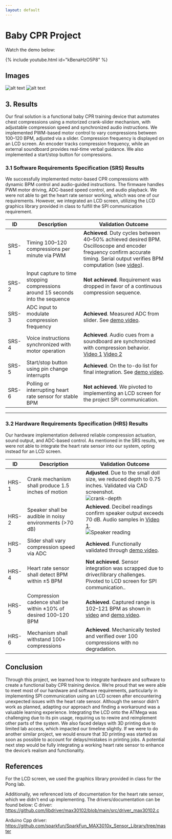 ```yaml
---
layout: default
---
```


# Baby CPR Project
Watch the demo below:

{% include youtube.html id="kBenaHzO5P8" %}

## Images
![alt text](IMG_8390.jpg)
![alt text](image.png)


## 3. Results

Our final solution is a functional baby CPR training device that automates chest compressions using a motorized crank-slider mechanism, with adjustable compression speed and synchronized audio instructions. We implemented PWM-based motor control to vary compressions between 100–120 BPM, adjusted via a slider. Compression frequency is displayed on an LCD screen. An encoder tracks compression frequency, while an external soundboard provides real-time verbal guidance. We also implemented a start/stop button for compressions.
### 3.1 Software Requirements Specification (SRS) Results

We successfully implemented motor-based CPR compressions with dynamic BPM control and audio-guided instructions. The firmware handles PWM motor driving, ADC-based speed control, and audio playback. We were not able to get the heart rate sensor working, which was one of our requirements. However, we integrated an LCD screen, utilizing the LCD graphics library provided in class to fulfill the SPI communication requirement.

| ID     | Description                                                                                                                                           | Validation Outcome                                                                                                                                                                                                 |
|--------|-------------------------------------------------------------------------------------------------------------------------------------------------------|--------------------------------------------------------------------------------------------------------------------------------------------------------------------------------------------------------------------|
| SRS-1  | Timing 100–120 compressions per minute via PWM                                                                                                       | **Achieved**. Duty cycles between 40–50% achieved desired BPM. Oscilloscope and encoder frequency confirm accurate timing. Serial output verifies BPM computation (see [video](https://drive.google.com/file/d/18KjJh7z2JQtU2WsWvnEp5noG2TvVmWYm/view)). |
| SRS-2  | Input capture to time stopping compressions around 15 seconds into the sequence                                                                      | **Not achieved**. Requirement was dropped in favor of a continuous compression sequence.                                                                                                                           |
| SRS-3  | ADC input to modulate compression frequency                                                                                                           | **Achieved**. Measured ADC from slider. See [demo video](https://youtube.com/shorts/kBenaHzO5P8).                                      |
| SRS-4  | Voice instructions synchronized with motor operation                                                                                                  | **Achieved**. Audio cues from a soundboard are synchronized with compression behavior. [Video 1](https://drive.google.com/file/d/1d2OzKgbDKBN98MRBmpH-0eDDmVQTMjfH/view) [Video 2](https://drive.google.com/file/d/1HsucxccEQHHMFxV_PzVdPIGKXBBRkYkZ/view) |
| SRS-5  | Start/stop button using pin change interrupts                                                                                                         | **Achieved**. On the to-do list for final integration. See [demo video](https://youtube.com/shorts/kBenaHzO5P8).                                                                                                                                                     |
| SRS-6  | Polling or interrupting heart rate sensor for stable BPM                                                                                              | **Not achieved**. We pivoted to implementing an LCD screen for the project SPI communication.                                                                                                                        |

---

### 3.2 Hardware Requirements Specification (HRS) Results

Our hardware implementation delivered reliable compression actuation, sound output, and ADC-based control. As mentioned in the SRS results, we were not able to integrate the heart rate sensor into our system, opting instead for an LCD screen.

| ID     | Description                                                                                                                                      | Validation Outcome                                                                                                                                                                                                                      |
|--------|--------------------------------------------------------------------------------------------------------------------------------------------------|-----------------------------------------------------------------------------------------------------------------------------------------------------------------------------------------------------------------------------------------|
| HRS-1  | Crank mechanism shall produce 1.5 inches of motion                                                                                               | **Adjusted**. Due to the small doll size, we reduced depth to 0.75 inches. Validated via CAD screenshot. <br> ![crank-depth](https://github.com/user-attachments/assets/fd779a98-1159-4f63-96bc-62103fc9ed09)                          |
| HRS-2  | Speaker shall be audible in noisy environments (>70 dB)                                                                                         | **Achieved**. Decibel readings confirm speaker output exceeds 70 dB. Audio samples in [Video 1](https://drive.google.com/file/d/1d2OzKgbDKBN98MRBmpH-0eDDmVQTMjfH/view). <br> ![Speaker reading](https://github.com/user-attachments/assets/2311e280-9195-4949-bc87-fab6b7d8cf40)                                  |
| HRS-3  | Slider shall vary compression speed via ADC                                                                                                      | **Achieved**. Functionally validated through [demo video](https://youtube.com/shorts/kBenaHzO5P8).                                                                                                                                                                   |
| HRS-4  | Heart rate sensor shall detect BPM within ±5 BPM                                                                                                 | **Not achieved**. Sensor integration was scrapped due to driver/library challenges. Pivoted to LCD screen for SPI communication..                                                                                                                 |
| HRS-5  | Compression cadence shall be within ±10% of desired 100–120 BPM                                                                                  | **Achieved**. Captured range is 102–121 BPM as shown in [video](https://drive.google.com/file/d/18KjJh7z2JQtU2WsWvnEp5noG2TvVmWYm/view) and [demo video](https://youtube.com/shorts/kBenaHzO5P8).                                                                                                                                                       |
| HRS-6  | Mechanism shall withstand 100+ compressions                                                                                                       | **Achieved**. Mechanically tested and verified over 100 compressions with no degradation.                                                                                                                                               |


## Conclusion
Through this project, we learned how to integrate hardware and software to create a functional baby CPR training device. We’re proud that we were able to meet most of our hardware and software requirements, particularly in implementing SPI communication using an LCD screen after encountering unexpected issues with the heart rate sensor. Although the sensor didn’t work as planned, adapting our approach and finding a workaround was a valuable learning experience. Integrating the LCD onto the ATMega was challenging due to its pin usage, requiring us to rewire and reimplement other parts of the system. We also faced delays with 3D printing due to limited lab access, which impacted our timeline slightly. If we were to do another similar project, we would ensure that 3D printing was started as soon as possible to account for delays/mistakes in printing jobs. A potential next step would be fully integrating a working heart rate sensor to enhance the device’s realism and functionality.

## References
For the LCD screen, we used the graphics library provided in class for the Pong lab.

Additionally, we referenced lots of documentation for the heart rate sensor, which we didn't end up implementing. The drivers/documentation can be found below: 
C driver: https://github.com/libdriver/max30102/blob/main/src/driver_max30102.c

Arduino Cpp driver: https://github.com/sparkfun/SparkFun_MAX3010x_Sensor_Library/tree/master
